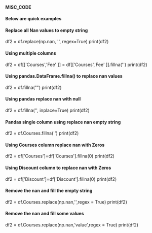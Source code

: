 #### MISC_CODE

#### Below are quick examples 
#### Replace all Nan values to empty string
df2 = df.replace(np.nan, '', regex=True)
print(df2)

#### Using multiple columns 
df2 = df[['Courses','Fee' ]] = df[['Courses','Fee' ]].fillna('')
print(df2)

#### Using pandas.DataFrame.fillna() to replace nan values 
df2 = df.fillna("")
print(df2)

#### Using pandas replace nan with null 
df2 = df.fillna('', inplace=True)
print(df2)

#### Pandas single column using replace nan empty string 
df2 = df.Courses.fillna('')
print(df2)

#### Using Courses column replace nan with Zeros
df2 = df['Courses']=df['Courses'].fillna(0)
print(df2)

#### Using Discount column to replace nan with Zeros
df2 = df['Discount']=df['Discount'].fillna(0)
print(df2)

#### Remove the nan and fill the empty string
df2 = df.Courses.replace(np.nan,'',regex = True)
print(df2)

#### Remove the nan and fill some values
df2 = df.Courses.replace(np.nan,'value',regex = True)
print(df2)
